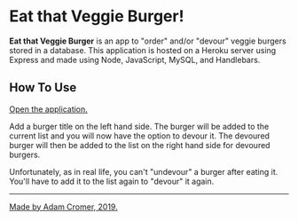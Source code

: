 # Eat that Veggie Burger!

<b>Eat that Veggie Burger</b> is an app to "order" and/or "devour" veggie burgers stored in a database. This application is hosted on a Heroku server using Express and made using Node, JavaScript, MySQL, and Handlebars.

## <b>How To Use</b>

[Open the application.]()

Add a burger title on the left hand side. The burger will be added to the current list and you will now have the option to devour it. The devoured burger will then be added to the list on the right hand side for devoured burgers.

Unfortunately, as in real life, you can't "undevour" a burger after eating it. You'll have to add it to the list again to "devour" it again.

<hr>

[Made by Adam Cromer, 2019.](http://www.adamcromer.com)
